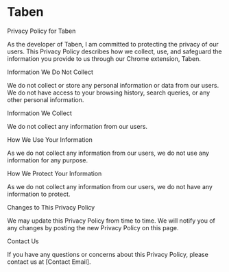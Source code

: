 # Taben

Privacy Policy for Taben


As the developer of Taben, I am committed to protecting the privacy of our users. This Privacy Policy describes how we collect, use, and safeguard the information you provide to us through our Chrome extension, Taben.


Information We Do Not Collect


We do not collect or store any personal information or data from our users. We do not have access to your browsing history, search queries, or any other personal information.


Information We Collect


We do not collect any information from our users.


How We Use Your Information


As we do not collect any information from our users, we do not use any information for any purpose.


How We Protect Your Information


As we do not collect any information from our users, we do not have any information to protect.


Changes to This Privacy Policy


We may update this Privacy Policy from time to time. We will notify you of any changes by posting the new Privacy Policy on this page.


Contact Us


If you have any questions or concerns about this Privacy Policy, please contact us at [Contact Email].
